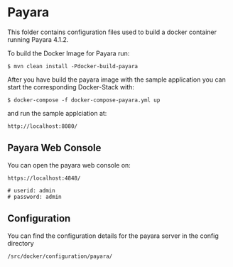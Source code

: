 # Payara

This folder contains configuration files used to build a docker container running Payara 4.1.2.

To build the Docker Image for Payara run:

	$ mvn clean install -Pdocker-build-payara
	
After you have build the payara image with the sample application you can start the corresponding Docker-Stack with:

	$ docker-compose -f docker-compose-payara.yml up
	
and run the sample applciation at:

	http://localhost:8080/
	
## Payara Web Console

You can open the payara web console on:

	https://localhost:4848/
	
	# userid: admin
	# password: admin


## Configuration

You can find the configuration details for the payara server in the config directory

	/src/docker/configuration/payara/

	